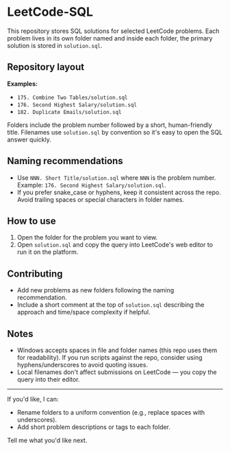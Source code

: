 # LeetCode-SQL

This repository stores SQL solutions for selected LeetCode problems. Each problem lives in its own folder named and inside each folder, the primary solution is stored in `solution.sql`.

## Repository layout

__Examples:__

- `175. Combine Two Tables/solution.sql`
- `176. Second Highest Salary/solution.sql`
- `182. Duplicate Emails/solution.sql`

Folders include the problem number followed by a short, human-friendly title. Filenames use `solution.sql` by convention so it's easy to open the SQL answer quickly.

## Naming recommendations

- Use `NNN. Short Title/solution.sql` where `NNN` is the problem number. Example: `176. Second Highest Salary/solution.sql`.
- If you prefer snake_case or hyphens, keep it consistent across the repo. Avoid trailing spaces or special characters in folder names.

## How to use

1. Open the folder for the problem you want to view.
2. Open `solution.sql` and copy the query into LeetCode's web editor to run it on the platform.

## Contributing

- Add new problems as new folders following the naming recommendation.
- Include a short comment at the top of `solution.sql` describing the approach and time/space complexity if helpful.

## Notes

- Windows accepts spaces in file and folder names (this repo uses them for readability). If you run scripts against the repo, consider using hyphens/underscores to avoid quoting issues.
- Local filenames don't affect submissions on LeetCode — you copy the query into their editor.

---

If you'd like, I can:

- Rename folders to a uniform convention (e.g., replace spaces with underscores).
- Add short problem descriptions or tags to each folder.

Tell me what you'd like next.
